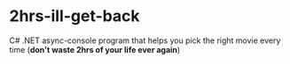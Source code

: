 # 2hrs-ill-get-back
C# .NET async-console program that helps you pick the right movie every time (**don't waste 2hrs of your life ever again**)
